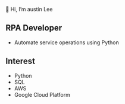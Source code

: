 👋 Hi, I’m austin Lee

## RPA Developer
- Automate service operations using Python


## Interest
- Python
- SQL
- AWS
- Google Cloud Platform

<!---
taeeek7/taeeek7 is a ✨ special ✨ repository because its `README.md` (this file) appears on your GitHub profile.
You can click the Preview link to take a look at your changes.
--->
